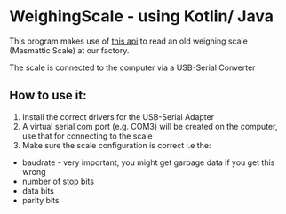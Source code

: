# WeighingScale  - using Kotlin/ Java

This program makes use of [this api](https://fazecast.github.io/jSerialComm/) to read an old weighing scale (Masmattic Scale) at our factory.

The scale is connected to the computer via a USB-Serial Converter


## How to use it:

1. Install the correct drivers for the USB-Serial Adapter
2. A virtual serial com port (e.g. COM3) will be created on the computer, use that for connecting to the scale
3. Make sure the scale configuration is correct i.e the:
  * baudrate - very important, you might get garbage data if you get this wrong
  * number of stop bits
  * data bits
  * parity bits

